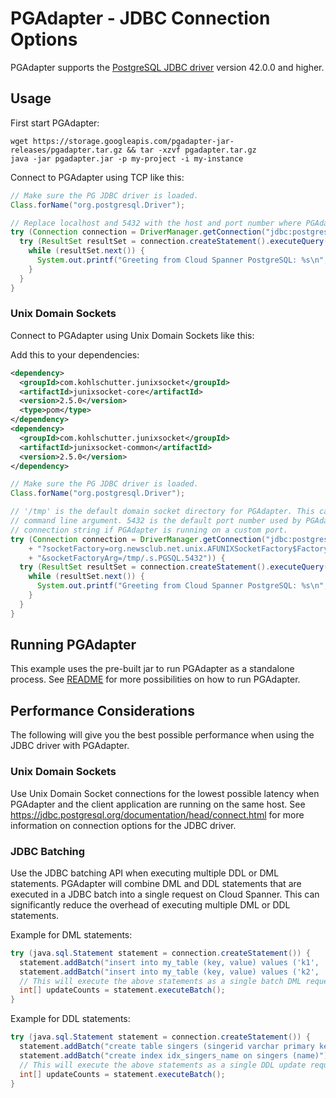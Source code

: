 # PGAdapter - JDBC Connection Options

PGAdapter supports the [PostgreSQL JDBC driver](https://github.com/pgjdbc/pgjdbc) version 42.0.0 and higher.

## Usage

First start PGAdapter:

```shell
wget https://storage.googleapis.com/pgadapter-jar-releases/pgadapter.tar.gz && tar -xzvf pgadapter.tar.gz
java -jar pgadapter.jar -p my-project -i my-instance
```

Connect to PGAdapter using TCP like this:

```java
// Make sure the PG JDBC driver is loaded.
Class.forName("org.postgresql.Driver");

// Replace localhost and 5432 with the host and port number where PGAdapter is running.
try (Connection connection = DriverManager.getConnection("jdbc:postgresql://localhost:5432/my-database")) {
  try (ResultSet resultSet = connection.createStatement().executeQuery("select 'Hello world!' as hello")) {
    while (resultSet.next()) {
      System.out.printf("Greeting from Cloud Spanner PostgreSQL: %s\n", resultSet.getString(1));
    }
  }
}
```


### Unix Domain Sockets
Connect to PGAdapter using Unix Domain Sockets like this:

Add this to your dependencies:
```xml
<dependency>
  <groupId>com.kohlschutter.junixsocket</groupId>
  <artifactId>junixsocket-core</artifactId>
  <version>2.5.0</version>
  <type>pom</type>
</dependency>
<dependency>
  <groupId>com.kohlschutter.junixsocket</groupId>
  <artifactId>junixsocket-common</artifactId>
  <version>2.5.0</version>
</dependency>
```

```java
// Make sure the PG JDBC driver is loaded.
Class.forName("org.postgresql.Driver");

// '/tmp' is the default domain socket directory for PGAdapter. This can be changed using the -dir
// command line argument. 5432 is the default port number used by PGAdapter. Change this in the
// connection string if PGAdapter is running on a custom port.
try (Connection connection = DriverManager.getConnection("jdbc:postgresql://localhost/my-database"
    + "?socketFactory=org.newsclub.net.unix.AFUNIXSocketFactory$FactoryArg" 
    + "&socketFactoryArg=/tmp/.s.PGSQL.5432")) {
  try (ResultSet resultSet = connection.createStatement().executeQuery("select 'Hello world!' as hello")) {
    while (resultSet.next()) {
      System.out.printf("Greeting from Cloud Spanner PostgreSQL: %s\n", resultSet.getString(1));
    }
  }
}
```

## Running PGAdapter

This example uses the pre-built jar to run PGAdapter as a standalone process.
See [README](../README.md) for more possibilities on how to run PGAdapter.

## Performance Considerations

The following will give you the best possible performance when using the JDBC driver with PGAdapter.

### Unix Domain Sockets
Use Unix Domain Socket connections for the lowest possible latency when PGAdapter and the client
application are running on the same host. See https://jdbc.postgresql.org/documentation/head/connect.html
for more information on connection options for the JDBC driver.

### JDBC Batching
Use the JDBC batching API when executing multiple DDL or DML statements. PGAdapter will combine
DML and DDL statements that are executed in a JDBC batch into a single request on Cloud Spanner.
This can significantly reduce the overhead of executing multiple DML or DDL statements.

Example for DML statements:

```java
try (java.sql.Statement statement = connection.createStatement()) {
  statement.addBatch("insert into my_table (key, value) values ('k1', 'value1')");
  statement.addBatch("insert into my_table (key, value) values ('k2', 'value2')");
  // This will execute the above statements as a single batch DML request on Cloud Spanner.
  int[] updateCounts = statement.executeBatch();
}
```

Example for DDL statements:

```java
try (java.sql.Statement statement = connection.createStatement()) {
  statement.addBatch("create table singers (singerid varchar primary key, name varchar)");
  statement.addBatch("create index idx_singers_name on singers (name)");
  // This will execute the above statements as a single DDL update request on Cloud Spanner.
  int[] updateCounts = statement.executeBatch();
}
```
